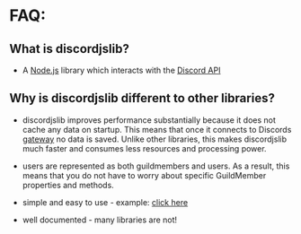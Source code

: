# FAQ:

## What is discordjslib?

- A [Node.js](https://nodejs.org/en/) library which interacts with the [Discord API](https://discord.com/developers/docs/intro)

## Why is discordjslib different to other libraries?
- discordjslib improves performance substantially because it does not cache any data on startup. This means that once it connects to Discords [gateway](https://discord.com/developers/docs/topics/gateway) no data is saved. Unlike other libraries, this makes discordjslib much faster and consumes less resources and processing power.

- users are represented as both guildmembers and users. As a result, this means that you do not have to worry about specific GuildMember properties and methods.

- simple and easy to use - example: [click here](https://github.com/discordjslib/discordjslib#discordjslib)

- well documented - many libraries are not!